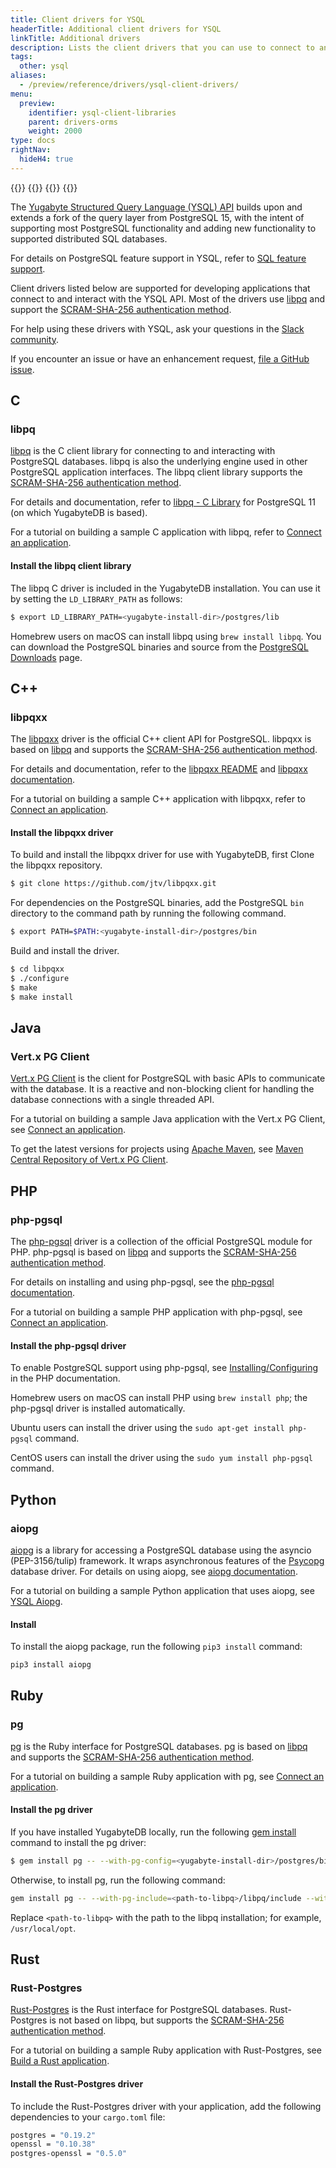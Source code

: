```yaml
---
title: Client drivers for YSQL
headerTitle: Additional client drivers for YSQL
linkTitle: Additional drivers
description: Lists the client drivers that you can use to connect to and interact with the YSQL API.
tags:
  other: ysql
aliases:
  - /preview/reference/drivers/ysql-client-drivers/
menu:
  preview:
    identifier: ysql-client-libraries
    parent: drivers-orms
    weight: 2000
type: docs
rightNav:
  hideH4: true
---
```


{{<tabs>}}
{{<tabitem href="../ysql-client-drivers/" text="YSQL" icon="postgres" active="true" >}}
{{<tabitem href="../ycql-client-drivers/" text="YCQL" icon="cassandra">}}
{{</tabs>}}

The [Yugabyte Structured Query Language (YSQL) API](../../api/ysql/) builds upon and extends a fork of the query layer from PostgreSQL 15, with the intent of supporting most PostgreSQL functionality and adding new functionality to supported distributed SQL databases.

For details on PostgreSQL feature support in YSQL, refer to [SQL feature support](../../api/ysql/sql-feature-support/).

Client drivers listed below are supported for developing applications that connect to and interact with the YSQL API. Most of the drivers use [libpq](#libpq) and support the [SCRAM-SHA-256 authentication method](../../secure/authentication/password-authentication/#scram-sha-256).

For help using these drivers with YSQL, ask your questions in the [Slack community]({{<slack-invite>}}).

If you encounter an issue or have an enhancement request, [file a GitHub issue](https://github.com/yugabyte/yugabyte-db/issues/new/choose).

## C

### libpq

[libpq](https://www.postgresql.org/docs/15/libpq.html) is the C client library for connecting to and interacting with PostgreSQL databases. libpq is also the underlying engine used in other PostgreSQL application interfaces. The libpq client library supports the [SCRAM-SHA-256 authentication method](../../secure/authentication/password-authentication/#scram-sha-256).

For details and documentation, refer to [libpq - C Library](https://www.postgresql.org/docs/15/libpq.html) for PostgreSQL 11 (on which YugabyteDB is based).

For a tutorial on building a sample C application with libpq, refer to [Connect an application](../c/ysql/).

#### Install the libpq client library

The libpq C driver is included in the YugabyteDB installation. You can use it by setting the `LD_LIBRARY_PATH` as follows:

```sh
$ export LD_LIBRARY_PATH=<yugabyte-install-dir>/postgres/lib
```

Homebrew users on macOS can install libpq using `brew install libpq`. You can download the PostgreSQL binaries and source from the [PostgreSQL Downloads](https://www.postgresql.org/download/) page.

## C++

### libpqxx

The [libpqxx](http://pqxx.org/development/libpqxx/) driver is the official C++ client API for PostgreSQL. libpqxx is based on [libpq](#libpq) and supports the [SCRAM-SHA-256 authentication method](../../secure/authentication/password-authentication/#scram-sha-256).

For details and documentation, refer to the [libpqxx README](https://github.com/jtv/libpqxx#readme) and [libpqxx documentation](https://libpqxx.readthedocs.io/en/latest/).

For a tutorial on building a sample C++ application with libpqxx, refer to [Connect an application](../cpp/ysql/).

#### Install the libpqxx driver

To build and install the libpqxx driver for use with YugabyteDB, first Clone the libpqxx repository.

```sh
$ git clone https://github.com/jtv/libpqxx.git
```

For dependencies on the PostgreSQL binaries, add the PostgreSQL `bin` directory to the command path by running the following command.

```sh
$ export PATH=$PATH:<yugabyte-install-dir>/postgres/bin
```

Build and install the driver.

```sh
$ cd libpqxx
$ ./configure
$ make
$ make install
```

## Java

### Vert.x PG Client

[Vert.x PG Client](https://vertx.io/docs/vertx-pg-client/java/) is the client for PostgreSQL with basic APIs to communicate with the database. It is a reactive and non-blocking client for handling the database connections with a single threaded API.

For a tutorial on building a sample Java application with the Vert.x PG Client, see [Connect an application](../java/ysql-vertx-pg-client/).

To get the latest versions for projects using [Apache Maven](https://maven.apache.org), see [Maven Central Repository of Vert.x PG Client](https://mvnrepository.com/artifact/io.vertx/vertx-pg-client).

## PHP

### php-pgsql

The [php-pgsql](https://www.php.net/manual/en/book.pgsql.php) driver is a collection of the official PostgreSQL module for PHP. php-pgsql is based on [libpq](#libpq) and supports the [SCRAM-SHA-256 authentication method](../../secure/authentication/password-authentication/#scram-sha-256).

For details on installing and using php-pgsql, see the [php-pgsql documentation](https://www.php.net/manual/en/book.pgsql.php).

For a tutorial on building a sample PHP application with php-pgsql, see [Connect an application](../php/ysql/).

#### Install the php-pgsql driver

To enable PostgreSQL support using php-pgsql, see [Installing/Configuring](https://www.php.net/manual/en/pgsql.setup.php) in the PHP documentation.

Homebrew users on macOS can install PHP using `brew install php`; the php-pgsql driver is installed automatically.

Ubuntu users can install the driver using the `sudo apt-get install php-pgsql` command.

CentOS users can install the driver using the `sudo yum install php-pgsql` command.

## Python

### aiopg

[aiopg](https://aiopg.readthedocs.io/en/stable/) is a library for accessing a PostgreSQL database using the asyncio (PEP-3156/tulip) framework. It wraps asynchronous features of the [Psycopg](https://www.psycopg.org/) database driver. For details on using aiopg, see [aiopg documentation](https://aiopg.readthedocs.io/en/stable/).

For a tutorial on building a sample Python application that uses aiopg, see [YSQL Aiopg](../python/aiopg/).

#### Install

To install the aiopg package, run the following `pip3 install` command:

```sh
pip3 install aiopg
```

## Ruby

### pg

[pg](https://github.com/ged/ruby-pg) is the Ruby interface for PostgreSQL databases. pg is based on [libpq](#libpq) and supports the [SCRAM-SHA-256 authentication method](../../secure/authentication/password-authentication/#scram-sha-256).

For a tutorial on building a sample Ruby application with pg, see [Connect an application](../ruby/ruby-pg/).

#### Install the pg driver

If you have installed YugabyteDB locally, run the following [gem install](https://guides.rubygems.org/command-reference/#gem-install) command to install the pg driver:

```sh
$ gem install pg -- --with-pg-config=<yugabyte-install-dir>/postgres/bin/pg_config
```

Otherwise, to install pg, run the following command:

```sh
gem install pg -- --with-pg-include=<path-to-libpq>/libpq/include --with-pg-lib=<path-to-libpq>/libpq/lib
```

Replace `<path-to-libpq>` with the path to the libpq installation; for example, `/usr/local/opt`.

## Rust

### Rust-Postgres

[Rust-Postgres](https://github.com/sfackler/rust-postgres) is the Rust interface for PostgreSQL databases. Rust-Postgres is not based on libpq, but supports the [SCRAM-SHA-256 authentication method](../../secure/authentication/password-authentication/#scram-sha-256).

For a tutorial on building a sample Ruby application with Rust-Postgres, see [Build a Rust application](/preview/tutorials/build-apps/rust/cloud-ysql-rust/).

#### Install the Rust-Postgres driver

To include the Rust-Postgres driver with your application, add the following dependencies to your `cargo.toml` file:

```sh
postgres = "0.19.2"
openssl = "0.10.38"
postgres-openssl = "0.5.0"
```
